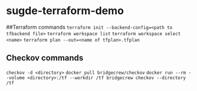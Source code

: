 # sugde-terraform-demo

##Terraform commands
`terraform init --backend-config=<path to tfbackend file>`
`terraform workspace list`
`terraform workspace select <name>`
`terraform plan --out=<name of tfplan>.tfplan`

## Checkov commands

`checkov -d <directory>`
`docker pull bridgecrew/checkov`
`docker run --rm --volume <directory>:/tf --workdir /tf bridgecrew checkov --directory /tf`
